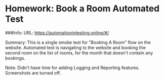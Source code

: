 # Homework:  Book a Room Automated Test

###Info: 
URL:  https://automationintesting.online/#/ 

Summary:   This is a single smoke test for "Booking A Room" flow on the website. Automated test is navigating to the website and booking the second room on the list of rooms, for the month that doesn't contain any bookings.


Note: Didn't have time for adding Logging and Reporting features. Screenshots are turned off.